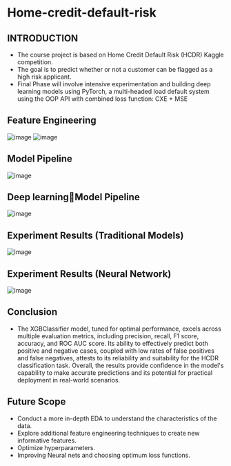 # Home-credit-default-risk

## INTRODUCTION
- The course project is based on Home Credit Default Risk (HCDR) Kaggle competition.
- The goal is to predict whether or not a customer can be flagged as a high risk applicant.
- Final Phase will involve intensive experimentation and building deep learning models using PyTorch, a multi-headed load default system using the OOP API with combined loss function: CXE + MSE

## Feature Engineering
![image](https://github.com/user-attachments/assets/6aeb74c7-987e-4a29-9892-be586b2258df)
![image](https://github.com/user-attachments/assets/9e282585-7747-46c8-ac23-88c34a751f31)

## Model Pipeline
![image](https://github.com/user-attachments/assets/7bb87158-62e5-4188-98a6-58ba93becaa0)

## Deep learningModel Pipeline
![image](https://github.com/user-attachments/assets/7b19094a-76b9-483d-b611-41e2a4138ffd)

## Experiment Results (Traditional Models)
![image](https://github.com/user-attachments/assets/bc2fb335-aa74-4555-a3a4-a953b2da6aa0)

## Experiment Results (Neural Network)
![image](https://github.com/user-attachments/assets/5d5eaad8-cb2f-4a7f-b5ca-cd1b5444dd61)

## Conclusion
- The XGBClassifier model, tuned for optimal performance, excels across multiple evaluation metrics, including precision, recall, F1 score, accuracy, and ROC AUC score. Its ability to effectively predict both positive and negative cases, coupled with low rates of false positives and false negatives, attests to its reliability and suitability for the HCDR classification task. Overall, the results provide confidence in the model's capability to make accurate predictions and its potential for practical deployment in real-world scenarios.

## Future Scope
- Conduct a more in-depth EDA to understand the characteristics of the data.
- Explore additional feature engineering techniques to create new informative features.
- Optimize hyperparameters.
- Improving Neural nets and choosing optimum loss functions.







